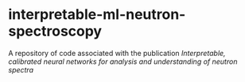 # interpretable-ml-neutron-spectroscopy
A repository of code associated with the publication _Interpretable, calibrated neural networks for analysis and understanding of neutron spectra_
